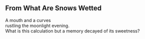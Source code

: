 From What Are Snows Wetted
--------------------------
A mouth and a curves  
rustling the moonlight evening.  
What is this calculation but a memory decayed of its sweetness?  

